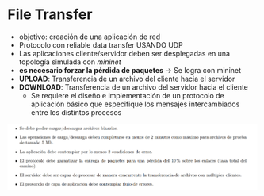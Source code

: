 # File Transfer
- objetivo: creación de una aplicación de red
- Protocolo con reliable data transfer USANDO UDP
- Las aplicaciones cliente/servidor deben ser desplegadas en una topología simulada con *mininet*
-  **es necesario forzar la pérdida de paquetes** -> Se logra con mininet
- **UPLOAD**: Transferencia de un archivo del cliente hacia el servidor
- **DOWNLOAD**: Transferencia de un archivo del servidor hacia el cliente
	- Se requiere el diseño e implementación de un protocolo de aplicación básico que especifique los mensajes intercambiados entre los distintos procesos

![](../Pasted%20image%2020240913171133.png)